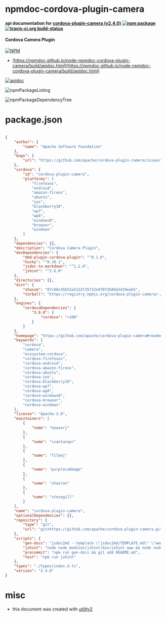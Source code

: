 # npmdoc-cordova-plugin-camera

#### api documentation for  [cordova-plugin-camera (v2.4.0)](https://github.com/apache/cordova-plugin-camera#readme)  [![npm package](https://img.shields.io/npm/v/npmdoc-cordova-plugin-camera.svg?style=flat-square)](https://www.npmjs.org/package/npmdoc-cordova-plugin-camera) [![travis-ci.org build-status](https://api.travis-ci.org/npmdoc/node-npmdoc-cordova-plugin-camera.svg)](https://travis-ci.org/npmdoc/node-npmdoc-cordova-plugin-camera)

#### Cordova Camera Plugin

[![NPM](https://nodei.co/npm/cordova-plugin-camera.png?downloads=true&downloadRank=true&stars=true)](https://www.npmjs.com/package/cordova-plugin-camera)

- [https://npmdoc.github.io/node-npmdoc-cordova-plugin-camera/build/apidoc.html](https://npmdoc.github.io/node-npmdoc-cordova-plugin-camera/build/apidoc.html)

[![apidoc](https://npmdoc.github.io/node-npmdoc-cordova-plugin-camera/build/screenCapture.buildCi.browser.%252Ftmp%252Fbuild%252Fapidoc.html.png)](https://npmdoc.github.io/node-npmdoc-cordova-plugin-camera/build/apidoc.html)

![npmPackageListing](https://npmdoc.github.io/node-npmdoc-cordova-plugin-camera/build/screenCapture.npmPackageListing.svg)

![npmPackageDependencyTree](https://npmdoc.github.io/node-npmdoc-cordova-plugin-camera/build/screenCapture.npmPackageDependencyTree.svg)



# package.json

```json

{
    "author": {
        "name": "Apache Software Foundation"
    },
    "bugs": {
        "url": "https://github.com/apache/cordova-plugin-camera/issues"
    },
    "cordova": {
        "id": "cordova-plugin-camera",
        "platforms": [
            "firefoxos",
            "android",
            "amazon-fireos",
            "ubuntu",
            "ios",
            "blackberry10",
            "wp7",
            "wp8",
            "windows8",
            "browser",
            "windows"
        ]
    },
    "dependencies": {},
    "description": "Cordova Camera Plugin",
    "devDependencies": {
        "dmd-plugin-cordova-plugin": "^0.1.0",
        "husky": "^0.10.1",
        "jsdoc-to-markdown": "^1.2.0",
        "jshint": "^2.6.0"
    },
    "directories": {},
    "dist": {
        "shasum": "87c80c45b52a5132f35732e878f2b0de5419eeb5",
        "tarball": "https://registry.npmjs.org/cordova-plugin-camera/-/cordova-plugin-camera-2.4.0.tgz"
    },
    "engines": {
        "cordovaDependencies": {
            "3.0.0": {
                "cordova": ">100"
            }
        }
    },
    "homepage": "https://github.com/apache/cordova-plugin-camera#readme",
    "keywords": [
        "cordova",
        "camera",
        "ecosystem:cordova",
        "cordova-firefoxos",
        "cordova-android",
        "cordova-amazon-fireos",
        "cordova-ubuntu",
        "cordova-ios",
        "cordova-blackberry10",
        "cordova-wp7",
        "cordova-wp8",
        "cordova-windows8",
        "cordova-browser",
        "cordova-windows"
    ],
    "license": "Apache-2.0",
    "maintainers": [
        {
            "name": "bowserj"
        },
        {
            "name": "csantanapr"
        },
        {
            "name": "filmaj"
        },
        {
            "name": "purplecabbage"
        },
        {
            "name": "shazron"
        },
        {
            "name": "stevegill"
        }
    ],
    "name": "cordova-plugin-camera",
    "optionalDependencies": {},
    "repository": {
        "type": "git",
        "url": "git+https://github.com/apache/cordova-plugin-camera.git"
    },
    "scripts": {
        "gen-docs": "jsdoc2md --template \"jsdoc2md/TEMPLATE.md\" \"www/**/*.js\" --plugin \"dmd-plugin-cordova-plugin\" > README.md",
        "jshint": "node node_modules/jshint/bin/jshint www && node node_modules/jshint/bin/jshint src && node node_modules/jshint/bin/jshint tests",
        "precommit": "npm run gen-docs && git add README.md",
        "test": "npm run jshint"
    },
    "types": "./types/index.d.ts",
    "version": "2.4.0"
}
```



# misc
- this document was created with [utility2](https://github.com/kaizhu256/node-utility2)
